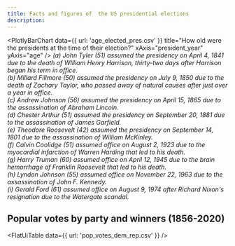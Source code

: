 ```yaml
---
title: Facts and figures of  the US presidential elections
description: 
---
```


<PlotlyBarChart
  data={{
    url: 'age_elected_pres.csv'
  }}
  title="How old were the presidents at the time of their election?"
  xAxis="president_year"
  yAxis="age"
/>
*(a) John Tyler (51) assumed the presidency on April 4, 1841 due to the death of WIlliam Henry Harrison, thirty-two days after Harrison began his term in office.<br />(b) Millard Fillmore (50) assumed the presidency on July 9, 1850 due to the death of Zachary Taylor, who passed away of natural causes after just over a year in office.<br />(c) Andrew Johnson (56) assumed the presidency on April 15, 1865 due to the assassination of Abraham Lincoln.<br />(d) Chester Arthur (51) assumed the presidency on September 20, 1881 due to the assassination of James Garfield.<br />(e) Theodore Roosevelt (42) assumed the presidency on September 14, 1801 due to the assassination of William McKinley.<br />(f) Calvin Coolidge (51) assumed office on August 2, 1923 due to the myocardial infarction of Warren Harding that led to his death.<br />(g) Harry Truman (60) assumed office on April 12, 1945 due to the brain hemorrhage of Franklin Roosevelt that led to his death.<br />(h) Lyndon Johnson (55) assumed office on November 22, 1963 due to the assassination of John F. Kennedy.<br />(i) Gerald Ford (61) assumed office on August 9, 1974 after Richard Nixon's resignation due to the Watergate scandal.*

## Popular votes by party and winners (1856-2020)

<FlatUiTable data={{ url: 'pop_votes_dem_rep.csv' }} />

